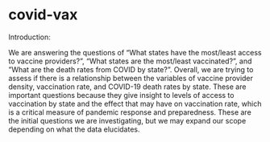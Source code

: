 # covid-vax


Introduction:

We are answering the questions of “What states have the most/least access to vaccine providers?”, “What states are the most/least vaccinated?”, and ”What are the death rates from COVID by state?”. 
Overall, we are trying to assess if there is a relationship between the variables of vaccine provider density, vaccination rate, and COVID-19 death rates by state. These are important questions 
because they give insight to levels of access to vaccination by state and the effect that may have on vaccination rate, which is a critical measure of pandemic response and preparedness. 
These are the initial questions we are investigating, but we may expand our scope depending on what the data elucidates.

